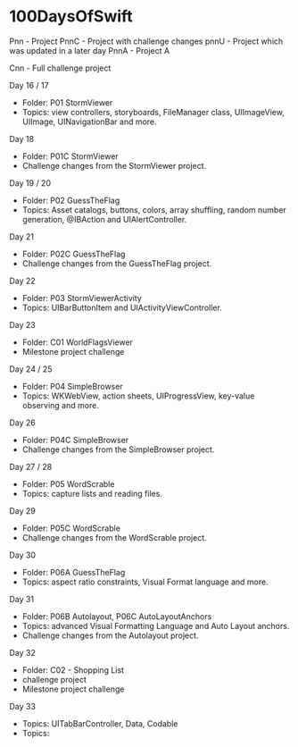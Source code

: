 # 100DaysOfSwift

Pnn - Project
PnnC - Project with challenge changes
pnnU - Project which was updated in a later day
PnnA - Project A

Cnn - Full challenge project



Day 16 / 17 
- Folder: P01 StormViewer
- Topics: view controllers, storyboards, FileManager class, UIImageView, UIImage, UINavigationBar and more.

Day 18
- Folder: P01C StormViewer
- Challenge changes from the StormViewer project.

Day 19 / 20 
- Folder: P02 GuessTheFlag
- Topics: Asset catalogs, buttons, colors, array shuffling, random number generation, @IBAction and UIAlertController.

Day 21 
- Folder: P02C GuessTheFlag
- Challenge changes from the GuessTheFlag project.

Day 22 
- Folder: P03 StormViewerActivity
- Topics: UIBarButtonItem and UIActivityViewController.

Day 23 
- Folder: C01 WorldFlagsViewer
- Milestone project challenge

Day 24 / 25 
- Folder: P04 SimpleBrowser
- Topics: WKWebView, action sheets, UIProgressView, key-value observing and more.

Day 26 
- Folder: P04C SimpleBrowser
- Challenge changes from the SimpleBrowser project.

Day 27 / 28 
- Folder: P05 WordScrable
- Topics: capture lists and reading files.

Day 29 
- Folder: P05C WordScrable
- Challenge changes from the WordScrable project.

Day 30 
- Folder: P06A GuessTheFlag
- Topics: aspect ratio constraints, Visual Format language and more.

Day 31 
- Folder: P06B Autolayout, P06C AutoLayoutAnchors
- Topics: advanced Visual Formatting Language and Auto Layout anchors.
- Challenge changes from the Autolayout project.

Day 32
- Folder: C02 - Shopping List 
- challenge project
- Milestone project challenge

Day 33 
- Topics: UITabBarController, Data, Codable
- Topics:
